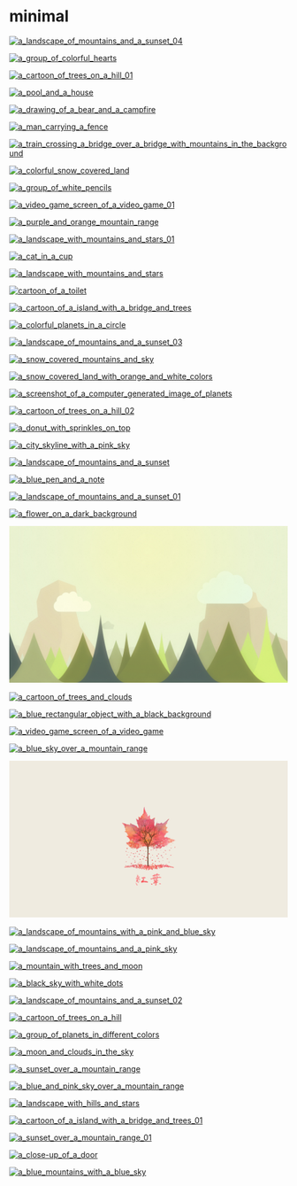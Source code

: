 # minimal

<a href="a_landscape_of_mountains_and_a_sunset_04.png"><img alt="a_landscape_of_mountains_and_a_sunset_04" src="a_landscape_of_mountains_and_a_sunset_04.png"></a>

<a href="a_group_of_colorful_hearts.png"><img alt="a_group_of_colorful_hearts" src="a_group_of_colorful_hearts.png"></a>

<a href="a_cartoon_of_trees_on_a_hill_01.png"><img alt="a_cartoon_of_trees_on_a_hill_01" src="a_cartoon_of_trees_on_a_hill_01.png"></a>

<a href="a_pool_and_a_house.jpg"><img alt="a_pool_and_a_house" src="a_pool_and_a_house.jpg"></a>

<a href="a_drawing_of_a_bear_and_a_campfire.png"><img alt="a_drawing_of_a_bear_and_a_campfire" src="a_drawing_of_a_bear_and_a_campfire.png"></a>

<a href="a_man_carrying_a_fence.jpg"><img alt="a_man_carrying_a_fence" src="a_man_carrying_a_fence.jpg"></a>

<a href="a_train_crossing_a_bridge_over_a_bridge_with_mountains_in_the_background.png"><img alt="a_train_crossing_a_bridge_over_a_bridge_with_mountains_in_the_background" src="a_train_crossing_a_bridge_over_a_bridge_with_mountains_in_the_background.png"></a>

<a href="a_colorful_snow_covered_land.png"><img alt="a_colorful_snow_covered_land" src="a_colorful_snow_covered_land.png"></a>

<a href="a_group_of_white_pencils.png"><img alt="a_group_of_white_pencils" src="a_group_of_white_pencils.png"></a>

<a href="a_video_game_screen_of_a_video_game_01.jpg"><img alt="a_video_game_screen_of_a_video_game_01" src="a_video_game_screen_of_a_video_game_01.jpg"></a>

<a href="a_purple_and_orange_mountain_range.png"><img alt="a_purple_and_orange_mountain_range" src="a_purple_and_orange_mountain_range.png"></a>

<a href="a_landscape_with_mountains_and_stars_01.png"><img alt="a_landscape_with_mountains_and_stars_01" src="a_landscape_with_mountains_and_stars_01.png"></a>

<a href="a_cat_in_a_cup.png"><img alt="a_cat_in_a_cup" src="a_cat_in_a_cup.png"></a>

<a href="a_landscape_with_mountains_and_stars.png"><img alt="a_landscape_with_mountains_and_stars" src="a_landscape_with_mountains_and_stars.png"></a>

<a href="cartoon_of_a_toilet.jpg"><img alt="cartoon_of_a_toilet" src="cartoon_of_a_toilet.jpg"></a>

<a href="a_cartoon_of_a_island_with_a_bridge_and_trees.jpg"><img alt="a_cartoon_of_a_island_with_a_bridge_and_trees" src="a_cartoon_of_a_island_with_a_bridge_and_trees.jpg"></a>

<a href="a_colorful_planets_in_a_circle.jpg"><img alt="a_colorful_planets_in_a_circle" src="a_colorful_planets_in_a_circle.jpg"></a>

<a href="a_landscape_of_mountains_and_a_sunset_03.png"><img alt="a_landscape_of_mountains_and_a_sunset_03" src="a_landscape_of_mountains_and_a_sunset_03.png"></a>

<a href="a_snow_covered_mountains_and_sky.png"><img alt="a_snow_covered_mountains_and_sky" src="a_snow_covered_mountains_and_sky.png"></a>

<a href="a_snow_covered_land_with_orange_and_white_colors.png"><img alt="a_snow_covered_land_with_orange_and_white_colors" src="a_snow_covered_land_with_orange_and_white_colors.png"></a>

<a href="a_screenshot_of_a_computer_generated_image_of_planets.png"><img alt="a_screenshot_of_a_computer_generated_image_of_planets" src="a_screenshot_of_a_computer_generated_image_of_planets.png"></a>

<a href="a_cartoon_of_trees_on_a_hill_02.png"><img alt="a_cartoon_of_trees_on_a_hill_02" src="a_cartoon_of_trees_on_a_hill_02.png"></a>

<a href="a_donut_with_sprinkles_on_top.jpg"><img alt="a_donut_with_sprinkles_on_top" src="a_donut_with_sprinkles_on_top.jpg"></a>

<a href="a_city_skyline_with_a_pink_sky.png"><img alt="a_city_skyline_with_a_pink_sky" src="a_city_skyline_with_a_pink_sky.png"></a>

<a href="a_landscape_of_mountains_and_a_sunset.png"><img alt="a_landscape_of_mountains_and_a_sunset" src="a_landscape_of_mountains_and_a_sunset.png"></a>

<a href="a_blue_pen_and_a_note.jpg"><img alt="a_blue_pen_and_a_note" src="a_blue_pen_and_a_note.jpg"></a>

<a href="a_landscape_of_mountains_and_a_sunset_01.png"><img alt="a_landscape_of_mountains_and_a_sunset_01" src="a_landscape_of_mountains_and_a_sunset_01.png"></a>

<a href="a_flower_on_a_dark_background.png"><img alt="a_flower_on_a_dark_background" src="a_flower_on_a_dark_background.png"></a>

<a href="a_landscape_of_mountains_and_trees.jpg"><img alt="a_landscape_of_mountains_and_trees" src="a_landscape_of_mountains_and_trees.jpg"></a>

<a href="a_cartoon_of_trees_and_clouds.png"><img alt="a_cartoon_of_trees_and_clouds" src="a_cartoon_of_trees_and_clouds.png"></a>

<a href="a_blue_rectangular_object_with_a_black_background.jpg"><img alt="a_blue_rectangular_object_with_a_black_background" src="a_blue_rectangular_object_with_a_black_background.jpg"></a>

<a href="a_video_game_screen_of_a_video_game.jpg"><img alt="a_video_game_screen_of_a_video_game" src="a_video_game_screen_of_a_video_game.jpg"></a>

<a href="a_blue_sky_over_a_mountain_range.png"><img alt="a_blue_sky_over_a_mountain_range" src="a_blue_sky_over_a_mountain_range.png"></a>

<a href="a_tree_with_pink_leaves.jpg"><img alt="a_tree_with_pink_leaves" src="a_tree_with_pink_leaves.jpg"></a>

<a href="a_landscape_of_mountains_with_a_pink_and_blue_sky.png"><img alt="a_landscape_of_mountains_with_a_pink_and_blue_sky" src="a_landscape_of_mountains_with_a_pink_and_blue_sky.png"></a>

<a href="a_landscape_of_mountains_and_a_pink_sky.png"><img alt="a_landscape_of_mountains_and_a_pink_sky" src="a_landscape_of_mountains_and_a_pink_sky.png"></a>

<a href="a_mountain_with_trees_and_moon.jpg"><img alt="a_mountain_with_trees_and_moon" src="a_mountain_with_trees_and_moon.jpg"></a>

<a href="a_black_sky_with_white_dots.jpg"><img alt="a_black_sky_with_white_dots" src="a_black_sky_with_white_dots.jpg"></a>

<a href="a_landscape_of_mountains_and_a_sunset_02.png"><img alt="a_landscape_of_mountains_and_a_sunset_02" src="a_landscape_of_mountains_and_a_sunset_02.png"></a>

<a href="a_cartoon_of_trees_on_a_hill.png"><img alt="a_cartoon_of_trees_on_a_hill" src="a_cartoon_of_trees_on_a_hill.png"></a>

<a href="a_group_of_planets_in_different_colors.png"><img alt="a_group_of_planets_in_different_colors" src="a_group_of_planets_in_different_colors.png"></a>

<a href="a_moon_and_clouds_in_the_sky.jpg"><img alt="a_moon_and_clouds_in_the_sky" src="a_moon_and_clouds_in_the_sky.jpg"></a>

<a href="a_sunset_over_a_mountain_range.png"><img alt="a_sunset_over_a_mountain_range" src="a_sunset_over_a_mountain_range.png"></a>

<a href="a_blue_and_pink_sky_over_a_mountain_range.png"><img alt="a_blue_and_pink_sky_over_a_mountain_range" src="a_blue_and_pink_sky_over_a_mountain_range.png"></a>

<a href="a_landscape_with_hills_and_stars.png"><img alt="a_landscape_with_hills_and_stars" src="a_landscape_with_hills_and_stars.png"></a>

<a href="a_cartoon_of_a_island_with_a_bridge_and_trees_01.jpg"><img alt="a_cartoon_of_a_island_with_a_bridge_and_trees_01" src="a_cartoon_of_a_island_with_a_bridge_and_trees_01.jpg"></a>

<a href="a_sunset_over_a_mountain_range_01.png"><img alt="a_sunset_over_a_mountain_range_01" src="a_sunset_over_a_mountain_range_01.png"></a>

<a href="a_close-up_of_a_door.jpg"><img alt="a_close-up_of_a_door" src="a_close-up_of_a_door.jpg"></a>

<a href="a_blue_mountains_with_a_blue_sky.jpg"><img alt="a_blue_mountains_with_a_blue_sky" src="a_blue_mountains_with_a_blue_sky.jpg"></a>

